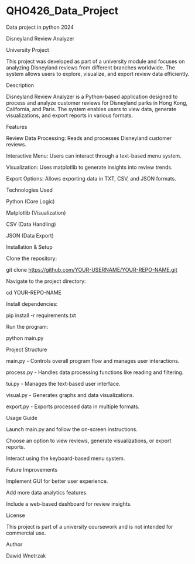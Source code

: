 # QHO426_Data_Project
Data project in python 2024


Disneyland Review Analyzer

University Project

This project was developed as part of a university module and focuses on analyzing Disneyland reviews from different branches worldwide. The system allows users to explore, visualize, and export review data efficiently.

Description

Disneyland Review Analyzer is a Python-based application designed to process and analyze customer reviews for Disneyland parks in Hong Kong, California, and Paris. The system enables users to view data, generate visualizations, and export reports in various formats.

Features

Review Data Processing: Reads and processes Disneyland customer reviews.

Interactive Menu: Users can interact through a text-based menu system.

Visualization: Uses matplotlib to generate insights into review trends.

Export Options: Allows exporting data in TXT, CSV, and JSON formats.

Technologies Used

Python (Core Logic)

Matplotlib (Visualization)

CSV (Data Handling)

JSON (Data Export)

Installation & Setup

Clone the repository:

git clone https://github.com/YOUR-USERNAME/YOUR-REPO-NAME.git

Navigate to the project directory:

cd YOUR-REPO-NAME

Install dependencies:

pip install -r requirements.txt

Run the program:

python main.py

Project Structure

main.py - Controls overall program flow and manages user interactions.

process.py - Handles data processing functions like reading and filtering.

tui.py - Manages the text-based user interface.

visual.py - Generates graphs and data visualizations.

export.py - Exports processed data in multiple formats.

Usage Guide

Launch main.py and follow the on-screen instructions.

Choose an option to view reviews, generate visualizations, or export reports.

Interact using the keyboard-based menu system.

Future Improvements

Implement GUI for better user experience.

Add more data analytics features.

Include a web-based dashboard for review insights.

License

This project is part of a university coursework and is not intended for commercial use.

Author

Dawid Wnetrzak

